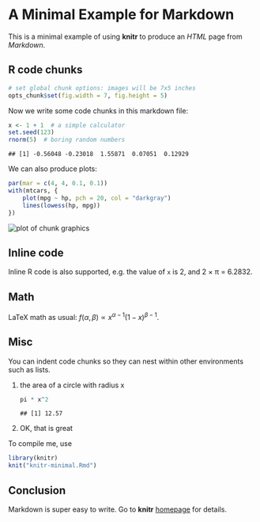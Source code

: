 # A Minimal Example for Markdown

This is a minimal example of using **knitr** to produce an _HTML_ page from _Markdown_.

## R code chunks


```r
# set global chunk options: images will be 7x5 inches
opts_chunk$set(fig.width = 7, fig.height = 5)
```


Now we write some code chunks in this markdown file:


```r
x <- 1 + 1  # a simple calculator
set.seed(123)
rnorm(5)  # boring random numbers
```

```
## [1] -0.56048 -0.23018  1.55871  0.07051  0.12929
```


We can also produce plots:


```r
par(mar = c(4, 4, 0.1, 0.1))
with(mtcars, {
    plot(mpg ~ hp, pch = 20, col = "darkgray")
    lines(lowess(hp, mpg))
})
```

![plot of chunk graphics](http://animation.r-forge.r-project.org/ideas/figure/graphics.png) 


## Inline code

Inline R code is also supported, e.g. the value of `x` is 2, and 2 &times; &pi;
= 6.2832.

## Math

LaTeX math as usual: $f(\alpha, \beta) \propto x^{\alpha-1}(1-x)^{\beta-1}$.

## Misc

You can indent code chunks so they can nest within other environments such as lists.

1. the area of a circle with radius x
    
    ```r
    pi * x^2
    ```
    
    ```
    ## [1] 12.57
    ```

2. OK, that is great

To compile me, use


```r
library(knitr)
knit("knitr-minimal.Rmd")
```


## Conclusion

Markdown is super easy to write. Go to **knitr** [homepage](http://yihui.name/knitr) for details.
